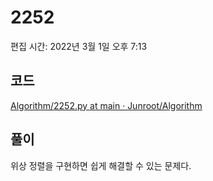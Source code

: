 # 2252

편집 시간: 2022년 3월 1일 오후 7:13

## 코드

[Algorithm/2252.py at main · Junroot/Algorithm](https://github.com/Junroot/Algorithm/blob/main/backjoon/2252.py)

## 풀이

위상 정렬을 구현하면 쉽게 해결할 수 있는 문제다.